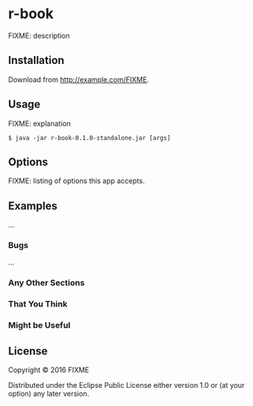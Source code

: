 # r-book

FIXME: description

## Installation

Download from http://example.com/FIXME.

## Usage

FIXME: explanation

    $ java -jar r-book-0.1.0-standalone.jar [args]

## Options

FIXME: listing of options this app accepts.

## Examples

...

### Bugs

...

### Any Other Sections
### That You Think
### Might be Useful

## License

Copyright © 2016 FIXME

Distributed under the Eclipse Public License either version 1.0 or (at
your option) any later version.
